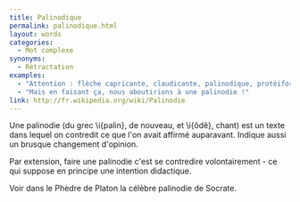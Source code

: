 ```yaml
---
title: Palinodique
permalink: palinodique.html
layout: words
categories:
  - Mot complexe
synonyms:
  - Rétractation
examples:
  - "Attention : flèche capricante, claudicante, palinodique, protéiforme [interrupteur ON/OFF simulant le goître du prof. en cas de débordement dans l'assistance]"
  - "Mais en faisant ça, nous aboutirions à une palinodie !"
link: http://fr.wikipedia.org/wiki/Palinodie
---
```


Une palinodie (du grec \i{palin}, de nouveau, et \i{ôdê}, chant) est un texte dans lequel on contredit ce que l'on avait affirmé auparavant. Indique aussi un brusque changement d'opinion.

Par extension, faire une palinodie c'est se contredire volontairement - ce qui suppose en principe une intention didactique.

Voir dans le Phèdre de Platon la célèbre palinodie de Socrate.
